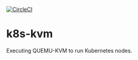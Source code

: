 [![CircleCI](https://dl.circleci.com/status-badge/img/gh/giantswarm/k8s-kvm/tree/master.svg?style=svg)](https://dl.circleci.com/status-badge/redirect/gh/giantswarm/k8s-kvm/tree/master)

# k8s-kvm

Executing QUEMU-KVM to run Kubernetes nodes.

